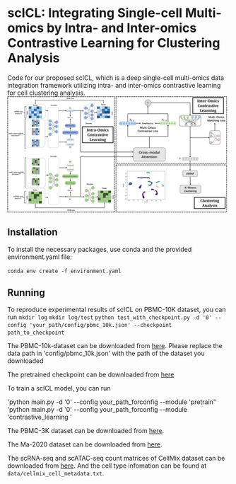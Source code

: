 # scICL: Integrating Single-cell Multi-omics by Intra- and Inter-omics Contrastive Learning for Clustering Analysis
Code for our proposed scICL, which is a deep single-cell multi-omics data integration framework utilizing intra- and inter-omics contrastive learning for cell clustering analysis.
![scICL](/figs/scICL.png)

## Installation

To install the necessary packages, use conda and the provided environment.yaml file:

`conda env create -f environment.yaml`

## Running

To reproduce experimental results of scICL on PBMC-10K dataset, you can run 
`mkdir log`
`mkdir log/test`
`python test_with_checkpoint.py -d '0' --config 'your_path/config/pbmc_10k.json' --checkpoint path_to_checkpoint`

The PBMC-10k-dataset can be downloaded  from [here](https://scglue.readthedocs.io/zh-cn/latest/data.html). Please replace the data path in 'config/pbmc_10k.json'  with the path of the dataset you downloaded

The pretrained checkpoint can be downloaded from [here](https://pan.quark.cn/s/52bfb960f8fe)

To train a scICL model, you can run

'python main.py -d '0' --config your_path_forconfig --module 'pretrain''
'python main.py -d '0' --config your_path_forconfig  --module 'contrastive_learning '

The PBMC-3K dataset can be downloaded from [here](https://github.com/xianglin226/scMDC/tree/master/datasets).

The Ma-2020 dataset can be downloaded from [here](https://scglue.readthedocs.io/zh-cn/latest/data.html).

The scRNA-seq and scATAC-seq count matrices of CellMix dataset can be downloaded from [here](https://www.ncbi.nlm.nih.gov/geo/query/acc.cgi?acc=GSE126074). And the cell type infomation can be found at `data/cellmix_cell_metadata.txt`.
